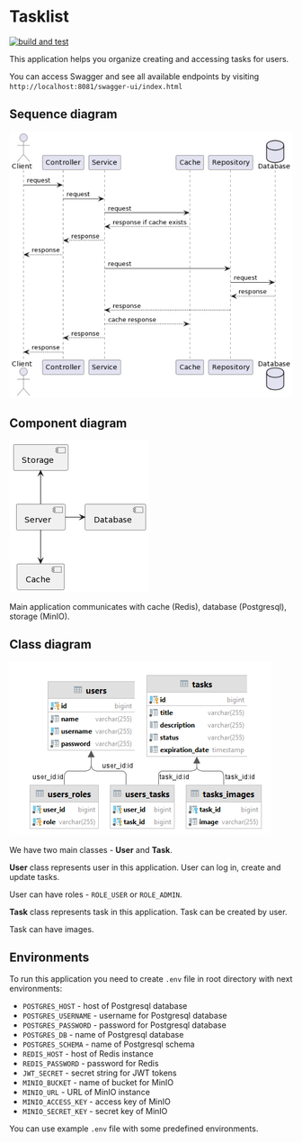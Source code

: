 # Tasklist

[![build and test](https://github.com/agsamkin/task-list/actions/workflows/maven-build.yaml/badge.svg)](https://github.com/agsamkin/task-list/actions/workflows/maven-build.yaml)

This application helps you organize creating and accessing tasks for users.

You can access Swagger and see all available endpoints by
visiting `http://localhost:8081/swagger-ui/index.html`

## Sequence diagram

![Sequence diagram](docs/sequence-diagram.png)

## Component diagram

![Component diagram](docs/component-diagram.png)

Main application communicates with cache (Redis), database (Postgresql), storage (MinIO).

## Class diagram

![Class diagram](docs/class-diagram.png)

We have two main classes - **User** and **Task**.

**User** class represents user in this application. User can log in, create and
update tasks.

User can have roles - `ROLE_USER` or `ROLE_ADMIN`.

**Task** class represents task in this application. Task can be created by user.

Task can have images.

## Environments

To run this application you need to create `.env` file in root directory with
next environments:

- `POSTGRES_HOST` - host of Postgresql database
- `POSTGRES_USERNAME` - username for Postgresql database
- `POSTGRES_PASSWORD` - password for Postgresql database
- `POSTGRES_DB` - name of Postgresql database
- `POSTGRES_SCHEMA` - name of Postgresql schema
- `REDIS_HOST` - host of Redis instance
- `REDIS_PASSWORD` - password for Redis
- `JWT_SECRET` - secret string for JWT tokens
- `MINIO_BUCKET` - name of bucket for MinIO
- `MINIO_URL` - URL of MinIO instance
- `MINIO_ACCESS_KEY` - access key of MinIO
- `MINIO_SECRET_KEY` - secret key of MinIO

[//]: # (- `SPRING_MAIL_HOST` - host of mail server)

[//]: # (- `SPRING_MAIL_PORT` - port of mail server)

[//]: # (- `SPRING_MAIL_USERNAME` - username of mail server)

[//]: # (- `SPRING_MAIL_PASSWORD` - password of mail server)

You can use example `.env` file with some predefined environments.
